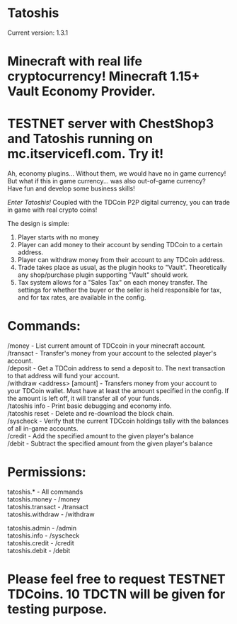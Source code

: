 Tatoshis
========

Current version: 1.3.1

Minecraft with real life cryptocurrency! Minecraft 1.15+ Vault Economy Provider.
=
TESTNET server with ChestShop3 and Tatoshis running on mc.itservicefl.com. Try it!
=

Ah, economy plugins... Without them, we would have no in game currency! But what if this in game currency... was also out-of-game currency?  
Have fun and develop some business skills!

*Enter Tatoshis!*
Coupled with the TDCoin P2P digital currency, you can trade in game with real crypto coins!

The design is simple:  
1) Player starts with no money  
2) Player can add money to their account by sending TDCoin to a certain address.  
3) Player can withdraw money from their account to any TDCoin address.  
4) Trade takes place as usual, as the plugin hooks to "Vault". Theoretically any shop/purchase plugin supporting "Vault" should work.  
5) Tax system allows for a "Sales Tax" on each money transfer. The settings for whether the buyer or the seller is held responsible for tax, and for tax rates, are available in the config.  

Commands:  
=
/money - List current amount of TDCcoin in your minecraft account.  
/transact <player> <amount> - Transfer's money from your account to the selected player's account.  
/deposit - Get a TDCoin address to send a deposit to. The next transaction to that address will fund your account.  
/withdraw \<address\> [amount] - Transfers money from your account to your TDCoin wallet. Must have at least the amount specified in the config. If the amount is left off, it will transfer all of your funds.  
/tatoshis info - Print basic debugging and economy info.  
/tatoshis reset - Delete and re-download the block chain.  
/syscheck - Verify that the current TDCcoin holdings tally with the balances of all in-game accounts.  
/credit <player> <amount> - Add the specified amount to the given player's balance  
/debit <player> <amount> - Subtract the specified amount from the given player's balance  

Permissions:
=
tatoshis.* - All commands  
tatoshis.money - /money  
tatoshis.transact - /transact  
tatoshis.withdraw - /withdraw

tatoshis.admin - /admin  
tatoshis.info - /syscheck  
tatoshis.credit - /credit  
tatoshis.debit - /debit

Please feel free to request TESTNET TDCoins. 10 TDCTN will be given for testing purpose.
=
